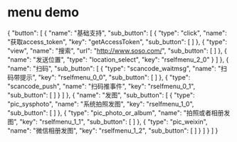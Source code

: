 # menu demo
{
    "button": [
        {
            "name": "基础支持", 
            "sub_button": [
                {
                    "type": "click", 
                    "name": "获取access_token", 
                    "key": "getAccessToken", 
                    "sub_button": [ ]
                }, 
                {
                    "type": "view", 
                    "name": "搜索", 
                    "url": "http://www.soso.com/", 
                    "sub_button": [ ]
                }, 
                {
                    "name": "发送位置", 
                    "type": "location_select", 
                    "key": "rselfmenu_2_0"
                }
            ]
        }, 
        {
            "name": "扫码", 
            "sub_button": [
                {
                    "type": "scancode_waitmsg", 
                    "name": "扫码带提示", 
                    "key": "rselfmenu_0_0", 
                    "sub_button": [ ]
                }, 
                {
                    "type": "scancode_push", 
                    "name": "扫码推事件", 
                    "key": "rselfmenu_0_1", 
                    "sub_button": [ ]
                }
            ]
        }, 
        {
            "name": "发图", 
            "sub_button": [
                {
                    "type": "pic_sysphoto", 
                    "name": "系统拍照发图", 
                    "key": "rselfmenu_1_0", 
                    "sub_button": [ ]
                }, 
                {
                    "type": "pic_photo_or_album", 
                    "name": "拍照或者相册发图", 
                    "key": "rselfmenu_1_1", 
                    "sub_button": [ ]
                }, 
                {
                    "type": "pic_weixin", 
                    "name": "微信相册发图", 
                    "key": "rselfmenu_1_2", 
                    "sub_button": [ ]
                }
            ]
        }
    ]
}